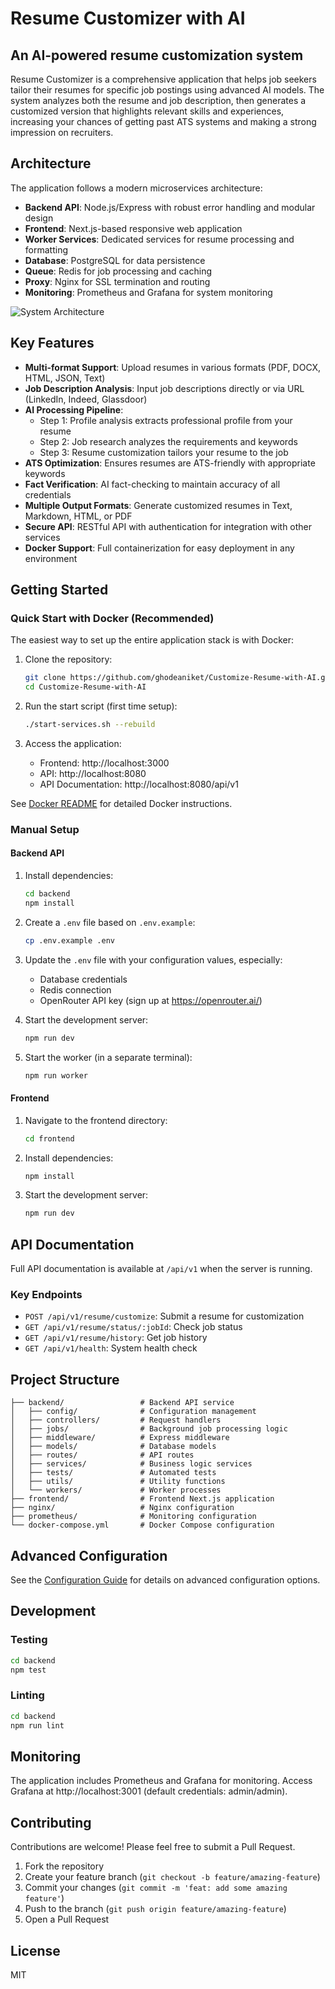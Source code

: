 # Resume Customizer with AI

## An AI-powered resume customization system

Resume Customizer is a comprehensive application that helps job seekers tailor their resumes for specific job postings using advanced AI models. The system analyzes both the resume and job description, then generates a customized version that highlights relevant skills and experiences, increasing your chances of getting past ATS systems and making a strong impression on recruiters.

## Architecture

The application follows a modern microservices architecture:

- **Backend API**: Node.js/Express with robust error handling and modular design
- **Frontend**: Next.js-based responsive web application
- **Worker Services**: Dedicated services for resume processing and formatting
- **Database**: PostgreSQL for data persistence
- **Queue**: Redis for job processing and caching
- **Proxy**: Nginx for SSL termination and routing
- **Monitoring**: Prometheus and Grafana for system monitoring

![System Architecture](https://raw.githubusercontent.com/ghodeaniket/Customize-Resume-with-AI/main/system-architecture-3.mermaid)

## Key Features

- **Multi-format Support**: Upload resumes in various formats (PDF, DOCX, HTML, JSON, Text)
- **Job Description Analysis**: Input job descriptions directly or via URL (LinkedIn, Indeed, Glassdoor)
- **AI Processing Pipeline**: 
  - Step 1: Profile analysis extracts professional profile from your resume
  - Step 2: Job research analyzes the requirements and keywords
  - Step 3: Resume customization tailors your resume to the job
- **ATS Optimization**: Ensures resumes are ATS-friendly with appropriate keywords
- **Fact Verification**: AI fact-checking to maintain accuracy of all credentials
- **Multiple Output Formats**: Generate customized resumes in Text, Markdown, HTML, or PDF
- **Secure API**: RESTful API with authentication for integration with other services
- **Docker Support**: Full containerization for easy deployment in any environment

## Getting Started

### Quick Start with Docker (Recommended)

The easiest way to set up the entire application stack is with Docker:

1. Clone the repository:
   ```bash
   git clone https://github.com/ghodeaniket/Customize-Resume-with-AI.git
   cd Customize-Resume-with-AI
   ```

2. Run the start script (first time setup):
   ```bash
   ./start-services.sh --rebuild
   ```

3. Access the application:
   - Frontend: http://localhost:3000
   - API: http://localhost:8080
   - API Documentation: http://localhost:8080/api/v1 

See [Docker README](DOCKER-README.md) for detailed Docker instructions.

### Manual Setup

#### Backend API

1. Install dependencies:
   ```bash
   cd backend
   npm install
   ```

2. Create a `.env` file based on `.env.example`:
   ```bash
   cp .env.example .env
   ```

3. Update the `.env` file with your configuration values, especially:
   - Database credentials
   - Redis connection
   - OpenRouter API key (sign up at https://openrouter.ai/)

4. Start the development server:
   ```bash
   npm run dev
   ```

5. Start the worker (in a separate terminal):
   ```bash
   npm run worker
   ```

#### Frontend

1. Navigate to the frontend directory:
   ```bash
   cd frontend
   ```

2. Install dependencies:
   ```bash
   npm install
   ```

3. Start the development server:
   ```bash
   npm run dev
   ```

## API Documentation

Full API documentation is available at `/api/v1` when the server is running.

### Key Endpoints

- `POST /api/v1/resume/customize`: Submit a resume for customization
- `GET /api/v1/resume/status/:jobId`: Check job status
- `GET /api/v1/resume/history`: Get job history
- `GET /api/v1/health`: System health check

## Project Structure

```
├── backend/                 # Backend API service
│   ├── config/              # Configuration management
│   ├── controllers/         # Request handlers
│   ├── jobs/                # Background job processing logic
│   ├── middleware/          # Express middleware
│   ├── models/              # Database models
│   ├── routes/              # API routes
│   ├── services/            # Business logic services
│   ├── tests/               # Automated tests
│   ├── utils/               # Utility functions
│   └── workers/             # Worker processes
├── frontend/                # Frontend Next.js application
├── nginx/                   # Nginx configuration
├── prometheus/              # Monitoring configuration
└── docker-compose.yml       # Docker Compose configuration
```

## Advanced Configuration

See the [Configuration Guide](backend/config/README.md) for details on advanced configuration options.

## Development

### Testing

```bash
cd backend
npm test
```

### Linting

```bash
cd backend
npm run lint
```

## Monitoring

The application includes Prometheus and Grafana for monitoring. Access Grafana at http://localhost:3001 (default credentials: admin/admin).

## Contributing

Contributions are welcome! Please feel free to submit a Pull Request.

1. Fork the repository
2. Create your feature branch (`git checkout -b feature/amazing-feature`)
3. Commit your changes (`git commit -m 'feat: add some amazing feature'`)
4. Push to the branch (`git push origin feature/amazing-feature`)
5. Open a Pull Request

## License

MIT
